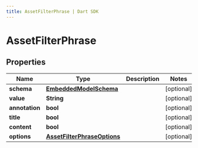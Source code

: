 ```yaml
---
title: AssetFilterPhrase | Dart SDK
---
```


# AssetFilterPhrase

## Properties
Name | Type | Description | Notes
------------ | ------------- | ------------- | -------------
**schema** | [**EmbeddedModelSchema**](EmbeddedModelSchema) |  | [optional] 
**value** | **String** |  | [optional] 
**annotation** | **bool** |  | [optional] 
**title** | **bool** |  | [optional] 
**content** | **bool** |  | [optional] 
**options** | [**AssetFilterPhraseOptions**](AssetFilterPhraseOptions) |  | [optional] 



